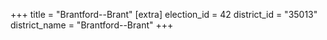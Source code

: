 +++
title = "Brantford--Brant"
[extra]
election_id = 42
district_id = "35013"
district_name = "Brantford--Brant"
+++
